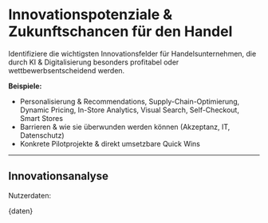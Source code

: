 # Innovationspotenziale & Zukunftschancen für den Handel

Identifiziere die wichtigsten Innovationsfelder für Handelsunternehmen, die durch KI & Digitalisierung besonders profitabel oder wettbewerbsentscheidend werden.

**Beispiele:** 
- Personalisierung & Recommendations, Supply-Chain-Optimierung, Dynamic Pricing, In-Store Analytics, Visual Search, Self-Checkout, Smart Stores
- Barrieren & wie sie überwunden werden können (Akzeptanz, IT, Datenschutz)
- Konkrete Pilotprojekte & direkt umsetzbare Quick Wins

---

## Innovationsanalyse

Nutzerdaten:

{daten}
